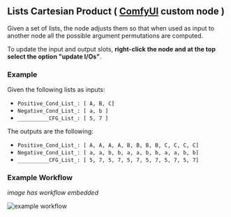 ## Lists Cartesian Product ( [ComfyUI](https://github.com/comfyanonymous/ComfyUI) custom node )

Given a set of lists, the node adjusts them so that when used as input to another node all the possible argument permutations are computed.

To update the input and output slots, **right-click the node and at the top select the option "update I/Os"**.


### Example

Given the following lists as inputs:

- ```Positive_Cond_List_: [ A, B, C]```
- ```Negative_Cond_List_: [ a, b ]```
- ```__________CFG_List_: [ 5, 7 ]```

The outputs are the following:

- ```Positive_Cond_List_: [ A, A, A, A, B, B, B, B, C, C, C, C]```
- ```Negative_Cond_List_: [ a, a, b, b, a, a, b, b, a, a, b, b]```
- ```__________CFG_List_: [ 5, 7, 5, 7, 5, 7, 5, 7, 5, 7, 5, 7]```


### Example Workflow 

*image has workflow embedded*

![example workflow](/workflows/example.png)